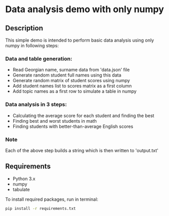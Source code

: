 # Data analysis demo with only numpy

## Description
This simple demo is intended to perform basic data analysis using only numpy in following steps:

### Data and table generation:
- Read Georgian name, surname data from 'data.json' file
- Generate random student full names using this data
- Generate random matrix of student scores using numpy
- Add student names list to scores matrix as a first column
- Add topic names as a first row to simulate a table in numpy

### Data analysis in 3 steps:
- Calculating the average score for each student and finding the best
- Finding best and worst students in math
- Finding students with better-than-average English scores

### Note
Each of the above step builds a string which is then written to 'output.txt'

## Requirements
- Python 3.x
- numpy
- tabulate

To install required packages, run in terminal:
```bash
pip install -r requirements.txt
```
